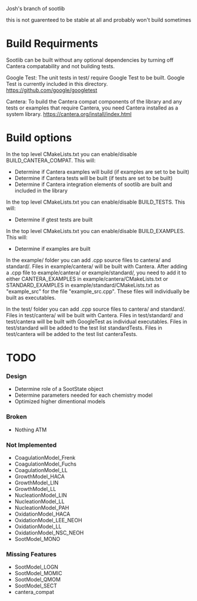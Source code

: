 Josh's branch of sootlib

this is not guarenteed to be stable at all and probably won't build sometimes

# Build Requirments

Sootlib can be built without any optional dependencies by turning off Cantera compatability and not building tests.

Google Test: The unit tests in test/ require Google Test to be built. Google Test is currently included in this
directory. https://github.com/google/googletest

Cantera: To build the Cantera compat components of the library and any tests or examples that require Cantera, you need
Cantera installed as a system library. https://cantera.org/install/index.html

# Build options

In the top level CMakeLists.txt you can enable/disable BUILD_CANTERA_COMPAT. This will:
* Determine if Cantera examples will build (if examples are set to be built)
* Determine if Cantera tests will be built (if tests are set to be built)
* Determine if Cantera integration elements of sootlib are built and included in the library

In the top level CMakeLists.txt you can enable/disable BUILD_TESTS. This will:
* Determine if gtest tests are built

In the top level CMakeLists.txt you can enable/disable BUILD_EXAMPLES. This will:
* Determine if examples are built

In the example/ folder you can add .cpp source files to cantera/ and standard/. Files in example/cantera/ will be built 
with Cantera. After adding a .cpp file to example/cantera/ or example/standard/, you need to add it to either 
CANTERA_EXAMPLES in example/cantera/CMakeLists.txt or STANDARD_EXAMPLES in example/standard/CMakeLists.txt as 
"example_src" for the file "example_src.cpp". These files will individually be built as executables.

In the test/ folder you can add .cpp source files to cantera/ and standard/. Files in test/cantera/ will be built with 
Cantera. Files in test/standard/ and test/cantera will be built with GoogleTest as individual executables. Files in 
test/standard will be added to the test list standardTests. Files in test/cantera will be added to the test list 
canteraTests.

# TODO

### Design

* Determine role of a SootState object
* Determine parameters needed for each chemistry model
* Optimized higher dimentional models

### Broken

* Nothing ATM

### Not Implemented

* CoagulationModel_Frenk
* CoagulationModel_Fuchs
* CoagulationModel_LL
* GrowthModel_HACA
* GrowthModel_LIN
* GrowthModel_LL
* NucleationModel_LIN
* NucleationModel_LL
* NucleationModel_PAH
* OxidationModel_HACA
* OxidationModel_LEE_NEOH
* OxidationModel_LL
* OxidationModel_NSC_NEOH
* SootModel_MONO

### Missing Features

* SootModel_LOGN
* SootModel_MOMIC
* SootModel_QMOM
* SootModel_SECT
* cantera_compat
